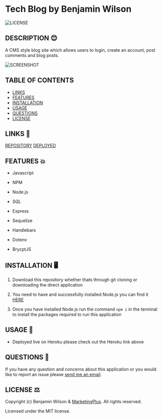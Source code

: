 # Tech Blog by Benjamin Wilson

![LICENSE](https://img.shields.io/github/license/MarketingPlus/tech-blog)

## DESCRIPTION 😊

A CMS style blog site which allows users to login, create an account, post comments and blog posts.

![SCREENSHOT](https://user-images.githubusercontent.com/77607177/120912597-eb1ede80-c6d3-11eb-9511-aef3d010584c.png)

## TABLE OF CONTENTS

- [LINKS](#links)
- [FEATURES](#features)
- [INSTALLATION](#installation)
- [USAGE](#usage)
- [QUESTIONS](#questions)
- [LICENSE](#license)

<a name="links"></a>

## LINKS 🔗

[REPOSITORY](https://github.com/MarketingPlus/tech-blog)
[DEPLOYED](https://mighty-gorge-97116.herokuapp.com/)

<a name="features"></a>

## FEATURES 💥

- Javascript

- NPM

- Node.js

- SQL

- Express

- Sequelize

- Handlebars

- Dotenv

- BrycptJS

<a name="installation"></a>

## INSTALLATION 🖥️

1. Download this repository whether thats through git cloning or downloading the direct application

2. You need to have and successfully installed Node.js you can find it [HERE](https://nodejs.org/en/)

3. Once you have installed Node.js run the command `npm i` in the terminal to install the packages required to run this application

<a name="usage"></a>

## USAGE 📄

- Deployed live on Heroku please check out the Heroku link above

<a name="questions"></a>

## QUESTIONS 📧

If you have any question and concerns about this application or you would like to report an issue please [send me an email](mailto:benmarketingplus@gmail.com).

<a name="license"></a>

## LICENSE ⚖️

Copyright (c) Benjamin Wilson & [MarketingPlus](https://github.com/MarketingPlus). All rights reserved.

Licensed under the MIT license.
